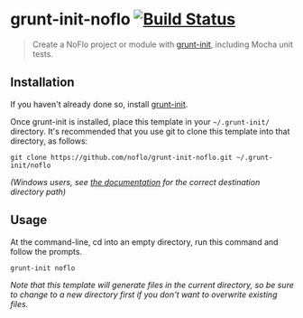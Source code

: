grunt-init-noflo [![Build Status](https://travis-ci.org/noflo/grunt-init-noflo.svg?branch=master)](https://travis-ci.org/noflo/grunt-init-noflo)
================

> Create a NoFlo project or module with [grunt-init][], including Mocha unit tests.

[grunt-init]: http://gruntjs.com/project-scaffolding

## Installation

If you haven't already done so, install [grunt-init][].

Once grunt-init is installed, place this template in your `~/.grunt-init/` directory. It's recommended that you use git to clone this template into that directory, as follows:

```
git clone https://github.com/noflo/grunt-init-noflo.git ~/.grunt-init/noflo
```

_(Windows users, see [the documentation][grunt-init] for the correct destination directory path)_

## Usage

At the command-line, cd into an empty directory, run this command and follow the prompts.

```
grunt-init noflo
```

_Note that this template will generate files in the current directory, so be sure to change to a new directory first if you don't want to overwrite existing files._
